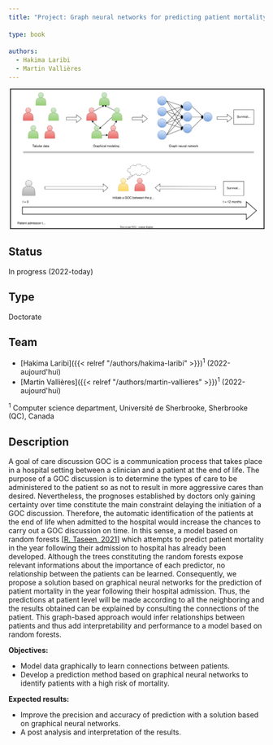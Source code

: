 ```yaml
---
title: "Project: Graph neural networks for predicting patient mortality within one year of hospital admission"

type: book

authors:
  - Hakima Laribi
  - Martin Vallières
---
```


![Project presentation](project.svg "Project presentation")

## Status

In progress (2022-today)

## Type

Doctorate

## Team

- [Hakima Laribi]({{< relref "/authors/hakima-laribi" >}})<sup>1</sup> (2022-aujourd'hui)
- [Martin Vallières]({{< relref "/authors/martin-vallieres" >}})<sup>1</sup> (2022-aujourd'hui)

<sup>1</sup> Computer science department, Université de Sherbrooke, Sherbrooke (QC), Canada


## Description

A goal of care discussion GOC is a communication process that takes place in a hospital setting between a clinician and a patient at the end of life. The purpose of a GOC discussion is to determine the types of care to be administered to the patient so as not to result in more aggressive cares than desired. Nevertheless, the prognoses established by doctors only gaining certainty over time constitute the main constraint delaying the initiation of a GOC discussion. Therefore, the automatic identification of the patients at the end of life when admitted to the hospital would increase the chances to carry out a GOC discussion on time. In this sense, a model based on random forests [[R. Taseen, 2021](https://www.researchgate.net/publication/354327628_Expected_clinical_utility_of_automatable_prediction_models_for_improving_palliative_and_end-of-life_care_outcomes_Toward_routine_decision_analysis_before_implementation)] which attempts to predict patient mortality in the year following their admission to hospital has already been developed. Although the trees constituting the random forests expose relevant informations about the importance of each predictor, no relationship between the patients can be learned. Consequently, we propose a solution based on graphical neural networks for the prediction of patient mortality in the year following their hospital admission. Thus, the predictions at patient level will be made according to all the neighboring and the results obtained can be explained by consulting the connections of the patient. This graph-based approach would infer relationships between patients and thus add interpretability and performance to a model based on random forests.

**Objectives:** 

- Model data graphically to learn connections between patients.
- Develop a prediction method based on graphical neural networks to identify patients with a high risk of mortality.

**Expected results:**

- Improve the precision and accuracy of prediction with a solution based on graphical neural networks.
- A post analysis and interpretation of the results.
